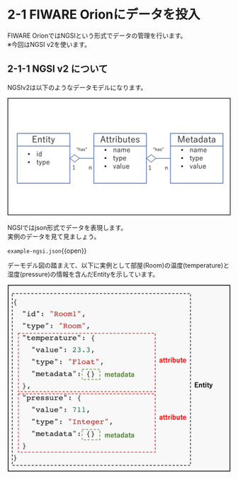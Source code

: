 # 2-1 FIWARE Orionにデータを投入


FIWARE OrionではNGSIという形式でデータの管理を行います。  
※今回はNGSI v2を使います。

## 2-1-1 NGSI v2 について

NGSIv2は以下のようなデータモデルになります。

![NGSIv2](https://github.com/c-3lab/katacoda-scenarios/raw/main/assets/part2/2-0.png)

NGSIではjson形式でデータを表現します。  
実例のデータを見て見ましょう。

`example-ngsi.json`{{open}}


デーモデル図の踏まえて、以下に実例として部屋(Room)の温度(temperature)と湿度(pressure)の情報を含んだEntityを示しています。

![NGSIv2](https://github.com/c-3lab/katacoda-scenarios/raw/main/assets/part2/2-1.png)



